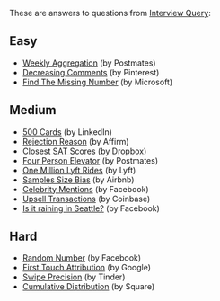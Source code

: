 These are answers to questions from [Interview Query](https://www.interviewquery.com/):

## Easy

* [Weekly Aggregation](https://github.com/khanhnamle1994/cracking-the-data-science-interview/blob/master/Question-Bank/Interview-Query/Weekly-Aggregation.md) (by Postmates)
* [Decreasing Comments](https://github.com/khanhnamle1994/cracking-the-data-science-interview/blob/master/Question-Bank/Interview-Query/Decreasing-Comments.md) (by Pinterest)
* [Find The Missing Number](https://github.com/khanhnamle1994/cracking-the-data-science-interview/blob/master/Question-Bank/Interview-Query/Find-The-Missing-Number.md) (by Microsoft)

## Medium

* [500 Cards](https://github.com/khanhnamle1994/cracking-the-data-science-interview/blob/master/Question-Bank/Interview-Query/500-Cards.md) (by LinkedIn)
* [Rejection Reason](https://github.com/khanhnamle1994/cracking-the-data-science-interview/blob/master/Question-Bank/Interview-Query/Rejection-Reason.md) (by Affirm)
* [Closest SAT Scores](https://github.com/khanhnamle1994/cracking-the-data-science-interview/blob/master/Question-Bank/Interview-Query/Closest-SAT-Scores.md) (by Dropbox)
* [Four Person Elevator](https://github.com/khanhnamle1994/cracking-the-data-science-interview/blob/master/Question-Bank/Interview-Query/Four-Person-Elevator.md) (by Postmates)
* [One Million Lyft Rides](https://github.com/khanhnamle1994/cracking-the-data-science-interview/blob/master/Question-Bank/Interview-Query/One-Million-Lyft-Rides.md) (by Lyft)
* [Samples Size Bias](https://github.com/khanhnamle1994/cracking-the-data-science-interview/blob/master/Question-Bank/Interview-Query/Sample-Size-Bias.md) (by Airbnb)
* [Celebrity Mentions](https://github.com/khanhnamle1994/cracking-the-data-science-interview/blob/master/Question-Bank/Interview-Query/Celebrity-Mentions.md) (by Facebook)
* [Upsell Transactions](https://github.com/khanhnamle1994/cracking-the-data-science-interview/blob/master/Question-Bank/Interview-Query/Upsell-Transactions.md) (by Coinbase)
* [Is it raining in Seattle?](https://github.com/khanhnamle1994/cracking-the-data-science-interview/blob/master/Question-Bank/Interview-Query/Is-It-Raining-in-Seattle.md) (by Facebook)

## Hard

* [Random Number](https://github.com/khanhnamle1994/cracking-the-data-science-interview/blob/master/Question-Bank/Interview-Query/Random-Number.md) (by Facebook)
* [First Touch Attribution](https://github.com/khanhnamle1994/cracking-the-data-science-interview/blob/master/Question-Bank/Interview-Query/First-Touch-Attribution.md) (by Google)
* [Swipe Precision](https://github.com/khanhnamle1994/cracking-the-data-science-interview/blob/master/Question-Bank/Interview-Query/Swipe-Precision.md) (by Tinder)
* [Cumulative Distribution](https://github.com/khanhnamle1994/cracking-the-data-science-interview/blob/master/Question-Bank/Interview-Query/Cumulative-Distribution.md) (by Square)
